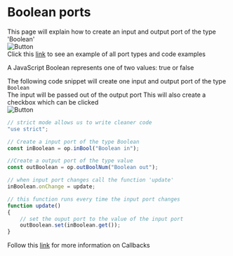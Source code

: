# Boolean ports

This page will explain how to create an input and output port of the type 'Boolean'<br>
![Button](../img/creating_ports_boolean_port_color.png) <br>
Click this [link](https://cables.gl/edit/5b9f692e671e52e512ab3af3) to see an example of all port types and code examples

A JavaScript Boolean represents one of two values: true or false

The following code snippet will create one input and output port of the type `Boolean`<br>
The input  will be passed out of the output port
This will also create a checkbox which can be clicked<br>
![Button](../img/creating_ports_boolean_checkbox_ui_pane.png)

```javascript
// strict mode allows us to write cleaner code
"use strict";

// Create a input port of the type Boolean
const inBoolean = op.inBool("Boolean in");

//Create a output port of the type value
const outBoolean = op.outBoolNum("Boolean out");

// when input port changes call the function 'update'
inBoolean.onChange = update;

// this function runs every time the input port changes
function update()
{
    // set the ouput port to the value of the input port
    outBoolean.set(inBoolean.get());
}
```

Follow this [link](../../dev_callbacks/dev_callbacks) for more information on Callbacks






